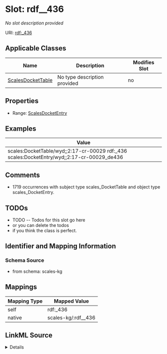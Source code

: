 

# Slot: rdf__436


_No slot description provided_





URI: [rdf:_436](http://www.w3.org/1999/02/22-rdf-syntax-ns#_436)



<!-- no inheritance hierarchy -->





## Applicable Classes

| Name | Description | Modifies Slot |
| --- | --- | --- |
| [ScalesDocketTable](../classes/ScalesDocketTable.md) | No type description provided |  no  |







## Properties

* Range: [ScalesDocketEntry](../classes/ScalesDocketEntry.md)






## Examples

| Value |
| --- |
| scales:DocketTable/wyd;;2:17-cr-00029 rdf:_436 scales:DocketEntry/wyd;;2:17-cr-00029_de436 |

## Comments

* 1719 occurrences with subject type scales_DocketTable and object type scales_DocketEntry.

## TODOs

* TODO -- Todos for this slot go here
* or you can delete the todos
* if you think the class is perfect.

## Identifier and Mapping Information







### Schema Source


* from schema: scales-kg




## Mappings

| Mapping Type | Mapped Value |
| ---  | ---  |
| self | rdf:_436 |
| native | scales-kg/:rdf__436 |




## LinkML Source

<details>
```yaml
name: rdf__436
description: No slot description provided
todos:
- TODO -- Todos for this slot go here
- or you can delete the todos
- if you think the class is perfect.
comments:
- 1719 occurrences with subject type scales_DocketTable and object type scales_DocketEntry.
examples:
- value: scales:DocketTable/wyd;;2:17-cr-00029 rdf:_436 scales:DocketEntry/wyd;;2:17-cr-00029_de436
from_schema: scales-kg
rank: 1000
slot_uri: rdf:_436
alias: rdf__436
domain_of:
- scales_DocketTable
range: scales_DocketEntry

```
</details>